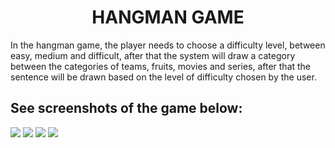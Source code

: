 <h1 align="center">HANGMAN GAME</h1>

<p>In the hangman game, the player needs to choose a difficulty level, between easy, medium and difficult, after that the system will draw a category between the categories of teams, fruits, movies and series, after that the sentence will be drawn based on the level of difficulty chosen by the user.</p>

<h2>See screenshots of the game below:</h2>

<img src="../images/initial.png">
<img src="../images/game.png">
<img src="../images/game2.png">
<img src="../images/winner.png">